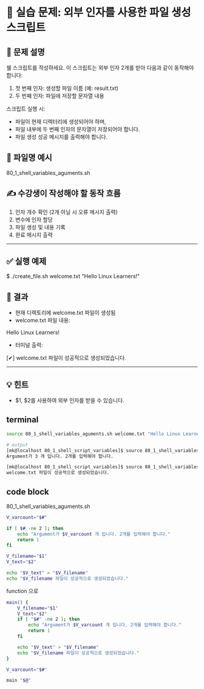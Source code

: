 # 🧪 실습 문제: 외부 인자를 사용한 파일 생성 스크립트

## 📘 문제 설명

쉘 스크립트를 작성하세요. 이 스크립트는 외부 인자 2개를 받아 다음과 같이 동작해야 합니다:

1. 첫 번째 인자: 생성할 파일 이름 (예: result.txt)  
2. 두 번째 인자: 파일에 저장할 문자열 내용  

스크립트 실행 시:

- 파일이 현재 디렉터리에 생성되어야 하며,  
- 파일 내부에 두 번째 인자의 문자열이 저장되어야 합니다.  
- 파일 생성 성공 메시지를 출력해야 합니다.  


## 📄 파일명 예시

80_1_shell_variables_aguments.sh


## ✍️ 수강생이 작성해야 할 동작 흐름

1. 인자 개수 확인 (2개 아닐 시 오류 메시지 출력)  
2. 변수에 인자 할당  
3. 파일 생성 및 내용 기록  
4. 완료 메시지 출력  

---

## ✅ 실행 예제

$ ./create_file.sh welcome.txt "Hello Linux Learners!"


## 📂 결과

- 현재 디렉토리에 welcome.txt 파일이 생성됨  
- welcome.txt 파일 내용:  

Hello Linux Learners!

- 터미널 출력:  

[✔] welcome.txt 파일이 성공적으로 생성되었습니다.

---

## 💡 힌트

- $1, $2를 사용하여 외부 인자를 받을 수 있습니다.

## terminal

```bash
source 80_1_shell_variables_aguments.sh welcome.txt "Hello Linux Learners!"

# output
[mk@localhost 80_1_shell_script_variables]$ source 80_1_shell_variables_aguments.sh welcome.txt "Hello Linux Learners!" arguments
Argument가 3 개 입니다. 2개를 입력해야 합니다.

[mk@localhost 80_1_shell_script_variables]$ source 80_1_shell_variables_aguments.sh welcome.txt "Hello Linux Learners!"
welcome.txt 파일이 성공적으로 생성되었습니다.
```

## code block

80_1_shell_variables_aguments.sh
```bash
V_varcount="$#"

if [ $# -ne 2 ]; then
    echo "Argument가 $V_varcount 개 입니다. 2개를 입력해야 합니다."
    return 1
fi

V_filename="$1"
V_text="$2"

echo "$V_text" > "$V_filename"
echo "$V_filename 파일이 성공적으로 생성되었습니다."
```

function 으로
```bash
main() {
    V_filename="$1"
    V_text="$2"
    if [ "$#" -ne 2 ]; then
        echo "Argument가 $V_varcount 개 입니다. 2개를 입력해야 합니다."
        return 1
    fi

    echo "$V_text" > "$V_filename"
    echo "$V_filename 파일이 성공적으로 생성되었습니다."
}

V_varcount="$#"

main "$@"
```